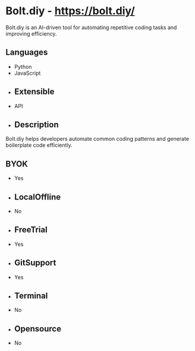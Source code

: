 # Bolt.diy - https://bolt.diy/
Bolt.diy is an AI-driven tool for automating repetitive coding tasks and improving efficiency.
 ## Languages      
 - Python      
 - JavaScript      
 - ## Extensible      
 - API      
 - ## Description      
 Bolt.diy helps developers automate common coding patterns and generate boilerplate code efficiently.      
 ## BYOK      
 - Yes      
 - ## LocalOffline      
 - No      
 - ## FreeTrial      
 - Yes      
 - ## GitSupport      
 - Yes      
 - ## Terminal      
 - No      
 - ## Opensource      
 - No      